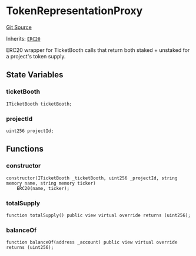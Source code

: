 # TokenRepresentationProxy

[Git Source](https://github.com/jbx-protocol/juice-contracts-v1/blob/71fd42afb0ef0d51606019d9a17dcb746505efd5/contracts/TokenRepresentationProxy.sol)

Inherits: [`ERC20`](/)

ERC20 wrapper for TicketBooth calls that return both staked + unstaked for a project's token supply.

## State Variables

### ticketBooth

```solidity
ITicketBooth ticketBooth;
```

### projectId

```solidity
uint256 projectId;
```

## Functions

### constructor

```solidity
constructor(ITicketBooth _ticketBooth, uint256 _projectId, string memory name, string memory ticker)
    ERC20(name, ticker);
```

### totalSupply

```solidity
function totalSupply() public view virtual override returns (uint256);
```

### balanceOf

```solidity
function balanceOf(address _account) public view virtual override returns (uint256);
```

